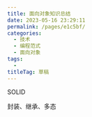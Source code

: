 ```yaml
---
title: 面向对象知识总结
date: 2023-05-16 23:29:11
permalink: /pages/e1c5bf/
categories: 
  - 技术
  - 编程范式
  - 面向对象
tags: 
  - 
titleTag: 草稿
---
```

SOLID

封装、继承、多态